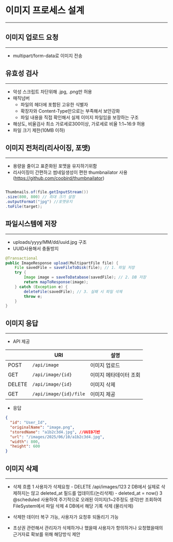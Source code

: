 # 이미지 프로세스 설계


---

## 이미지 업로드 요청


---


- multipart/form-data로 이미지 전송



## 유효성 검사

---

- 악성 스크립트 차단위해 .jpg, .png만 허용
- 매직넘버
    - 파일의 헤더에 포함된 고유한 식별자
    - 확장자와 Content-Type만으로는 부족해서 보안강화
    - 파일 내용을 직접 확인해서 실제 이미지 파일임을 보장하는 구조
- 해상도, 비율검사  최소 가로세로300이상, 가로세로 비율 1:1~16:9 허용
- 파일 크기 제한(10MB 이하)


## 이미지 전처리(리사이징, 포맷)

---

- 용량을 줄이고 표준화된 포맷을 유지하기위함
- 리사이징이 간편하고 썸네일생성이 편한 thumbnailator 사용 (https://github.com/coobird/thumbnailator)
```java

Thumbnails.of(file.getInputStream())
.size(800, 800) // 최대 크기 설정
.outputFormat("jpg") //포맷유지
.toFile(target);

```

## 파일시스템에 저장

---

- uploads/yyyy/MM/dd/uuid.jpg 구조
- UUID사용해서 충돌방지


```java
@Transactional
public ImageResponse upload(MultipartFile file) {
    File savedFile = saveFileToDisk(file); // 1. 파일 저장
    try {
        Image image = saveToDatabase(savedFile); // 2. DB 저장
        return mapToResponse(image);
    } catch (Exception e) {
        deleteFile(savedFile); // 3. 실패 시 파일 삭제
        throw e;
    }
}
```

## 이미지 응답

---

- API 제공

| | URI                  | 설명                 |
| ----------- | -------------------- | ------------------ |
| POST        | `/api/image`         | 이미지 업로드            |
| GET         | `/api/image/{id}`    | 이미지 메타데이터 조회       |
| DELETE      | `/api/image/{id}`    | 이미지  삭제            |
| GET         | `/api/image/{id}/file` | 이미지 제공 |

- 응답

```json
{
  "id": "User_Id",
  "originalName": "image.png",
  "storedName": "a1b2c3d4.jpg", //UUID기반
  "url": "/images/2025/06/10/a1b2c3d4.jpg",
  "width": 800,
  "height": 600
}
```

## 이미지 삭제

---

- 삭제 흐름
    1 사용자가 삭제요청 - DELETE /api/images/123
    2 DB에서 실제로 삭제하지는 않고 deleted_at 필드를 업데이트(논리삭제) - deleted_at = now()
    3 @scheduled 사용하여 주기적으로 오래된 이미지(1~2주정도 생각)만 조회하여 FileSystem에서 파일 삭제
    4 DB에서 해당 기록 삭제 (물리삭제)

- 삭제한 데이터 복구 가능, 사용자가 요청후 되돌리기 가능
- 초상권 관련해서 관리자가 삭제하거나 했을때 사용자가 항의하거나 요청했을때의 근거자료 확보를 위해 해당방식 제안



